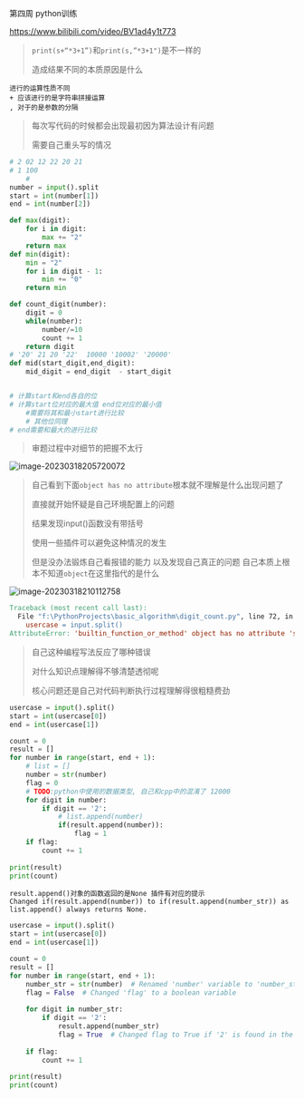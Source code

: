 第四周 python训练

https://www.bilibili.com/video/BV1ad4y1t773

> `print(s+“*3+1”)`和`print(s,”*3+1")`是不一样的
>
> 造成结果不同的本质原因是什么

```
进行的运算性质不同
+ 应该进行的是字符串拼接运算
, 对于的是参数的分隔
```



> 每次写代码的时候都会出现最初因为算法设计有问题
>
> 需要自己重头写的情况

```python
# 2 02 12 22 20 21
# 1 100 
    # 
number = input().split
start = int(number[1])
end = int(number[2])

def max(digit):
    for i in digit:
        max += "2"
    return max
def min(digit):
    min = "2"
    for i in digit - 1:
        min += "0"
    return min

def count_digit(number):
    digit = 0
    while(number):
        number/=10
        count += 1
    return digit
# '20' 21 20 '22'  10000 '10002' '20000'
def mid(start_digit,end_digit):
    mid_digit = end_digit  - start_digit


# 计算start和end各自的位
# 计算start位对应的最大值 end位对应的最小值
    #需要将其和最小start进行比较
    # 其他位同理
# end需要和最大的进行比较
```



> 审题过程中对细节的把握不太行

![image-20230318205720072](Untitled.assets/image-20230318205720072.png)



> 自己看到下面`object has no attribute`根本就不理解是什么出现问题了
>
> 直接就开始怀疑是自己环境配置上的问题
>
> 结果发现input()函数没有带括号
>
> 使用一些插件可以避免这种情况的发生
>
> 但是没办法锻炼自己看报错的能力 以及发现自己真正的问题 自己本质上根本不知道`object`在这里指代的是什么

![image-20230318210112758](Untitled.assets/image-20230318210112758.png)

```makefile
Traceback (most recent call last):
  File "f:\PythonProjects\basic_algorithm\digit_count.py", line 72, in <module>
    usercase = input.split()
AttributeError: 'builtin_function_or_method' object has no attribute 'split'   
```



> 自己这种编程写法反应了哪种错误
>
> 对什么知识点理解得不够清楚透彻呢
>
> 核心问题还是自己对代码判断执行过程理解得很粗糙费劲

```python
usercase = input().split()
start = int(usercase[0])
end = int(usercase[1])

count = 0
result = []
for number in range(start, end + 1):
    # list = []
    number = str(number) 
    flag = 0
    # TODO:python中使用的数据类型, 自己和cpp中的混淆了 12000
    for digit in number:
        if digit == '2':
            # list.append(number)
            if(result.append(number)):
                flag = 1
    if flag:
        count += 1
        
print(result)
print(count)
```

```
result.append()对象的函数返回的是None 插件有对应的提示
Changed if(result.append(number)) to if(result.append(number_str)) as list.append() always returns None.
```

```python
usercase = input().split()
start = int(usercase[0])
end = int(usercase[1])

count = 0
result = []
for number in range(start, end + 1):
    number_str = str(number)  # Renamed 'number' variable to 'number_str'
    flag = False  # Changed 'flag' to a boolean variable
    
    for digit in number_str:
        if digit == '2':
            result.append(number_str)
            flag = True  # Changed flag to True if '2' is found in the number
        
    if flag:
        count += 1
        
print(result)
print(count)
```





